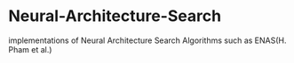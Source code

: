 # Neural-Architecture-Search
implementations of Neural Architecture Search Algorithms such as ENAS(H. Pham et al.)
